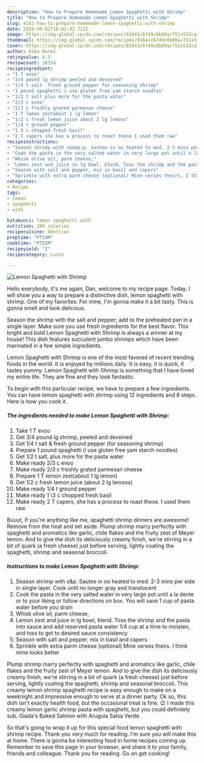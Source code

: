 ```yaml
---
description: "How to Prepare Homemade Lemon Spaghetti with Shrimp"
title: "How to Prepare Homemade Lemon Spaghetti with Shrimp"
slug: 4141-how-to-prepare-homemade-lemon-spaghetti-with-shrimp
date: 2020-09-02T18:02:42.722Z
image: https://img-global.cpcdn.com/recipes/81641c6749c0b80a/751x532cq70/lemon-spaghetti-with-shrimp-recipe-main-photo.jpg
thumbnail: https://img-global.cpcdn.com/recipes/81641c6749c0b80a/751x532cq70/lemon-spaghetti-with-shrimp-recipe-main-photo.jpg
cover: https://img-global.cpcdn.com/recipes/81641c6749c0b80a/751x532cq70/lemon-spaghetti-with-shrimp-recipe-main-photo.jpg
author: Alma Nunez
ratingvalue: 4.5
reviewcount: 36354
recipeingredient:
- "1 T evoo"
- "3/4 pound lg shrimp peeled and deveined"
- "1/4 t salt  fresh ground pepper for seasoning shrimp"
- "1 pound spaghetti i use gluten free yam starch noodles"
- "1/2 t salt plus more for the pasta water"
- "2/3 c evoo"
- "2/3 c freshly grated parmesan cheese"
- "1 T lemon zestabout 1 lg lemon"
- "1/2 c fresh lemon juice about 2 lg lemons"
- "1/4 t ground pepper"
- "1 3 c chopped fresh basil"
- "2 T capers she has a process to roast these I used them raw"
recipeinstructions:
- "Season shrimp with s&amp;p. Sautee in oo heated to med. 2-3 mins per side in single layer. Cook until no longer gray and translucent"
- "Cook the pasta in the very salted water in very large pot until a la dente or to your liking or follow directions on box. You will save 1 cup of pasta water before you drain"
- "Whisk olive oil, parm cheese,"
- "Lemon zest and juice in lg bowl, blend. Toss the shrimp and the pasta into sauce and add reserved pasta water 1/4 cup at a time to moisten, and toss to get to desired sauce consistency"
- "Season with salt and pepper, mix in basil and capers"
- "Sprinkle with extra parm cheese (optional) Mine verses theirs. I think mine looks better"
categories:
- Recipe
tags:
- lemon
- spaghetti
- with

katakunci: lemon spaghetti with 
nutrition: 209 calories
recipecuisine: American
preptime: "PT14M"
cooktime: "PT52M"
recipeyield: "2"
recipecategory: Lunch

---
```



![Lemon Spaghetti with Shrimp](https://img-global.cpcdn.com/recipes/81641c6749c0b80a/751x532cq70/lemon-spaghetti-with-shrimp-recipe-main-photo.jpg)

Hello everybody, it's me again, Dan, welcome to my recipe page. Today, I will show you a way to prepare a distinctive dish, lemon spaghetti with shrimp. One of my favorites. For mine, I'm gonna make it a bit tasty. This is gonna smell and look delicious.

Season the shrimp with the salt and pepper; add to the preheated pan in a single layer. Make sure you use fresh ingredients for the best flavor. This bright and bold Lemon Spaghetti with Shrimp is always a winner at my house! This dish features succulent jumbo shrimps which have been marinated in a few simple ingredients.

Lemon Spaghetti with Shrimp is one of the most favored of recent trending foods in the world. It is enjoyed by millions daily. It is easy, it is quick, it tastes yummy. Lemon Spaghetti with Shrimp is something that I have loved my entire life. They are fine and they look fantastic.


To begin with this particular recipe, we have to prepare a few ingredients. You can have lemon spaghetti with shrimp using 12 ingredients and 6 steps. Here is how you cook it.

<!--inarticleads1-->

##### The ingredients needed to make Lemon Spaghetti with Shrimp:

1. Take 1 T evoo
1. Get 3/4 pound lg shrimp, peeled and deveined
1. Get 1/4 t salt &amp; fresh ground pepper (for seasoning shrimp)
1. Prepare 1 pound spaghetti (i use gluten free yam starch noodles)
1. Get 1/2 t salt, plus more for the pasta water
1. Make ready 2/3 c evoo
1. Make ready 2/3 c freshly grated parmesan cheese
1. Prepare 1 T lemon zest(about 1 lg lemon)
1. Get 1/2 c fresh lemon juice (about 2 lg lemons)
1. Make ready 1/4 t ground pepper
1. Make ready 1 \3 c chopped fresh basil
1. Make ready 2 T capers, she has a process to roast these. I used them raw


Buuut, if you&#39;re anything like me, spaghetti shrimp dinners are awesome! Remove from the heat and set aside. Plump shrimp marry perfectly with spaghetti and aromatics like garlic, chile flakes and the fruity zest of Meyer lemon. And to give the dish its deliciously creamy finish, we&#39;re stirring in a bit of quark (a fresh cheese) just before serving, lightly coating the spaghetti, shrimp and seasonal broccoli. 

<!--inarticleads2-->

##### Instructions to make Lemon Spaghetti with Shrimp:

1. Season shrimp with s&amp;p. Sautee in oo heated to med. 2-3 mins per side in single layer. Cook until no longer gray and translucent
1. Cook the pasta in the very salted water in very large pot until a la dente or to your liking or follow directions on box. You will save 1 cup of pasta water before you drain
1. Whisk olive oil, parm cheese,
1. Lemon zest and juice in lg bowl, blend. Toss the shrimp and the pasta into sauce and add reserved pasta water 1/4 cup at a time to moisten, and toss to get to desired sauce consistency
1. Season with salt and pepper, mix in basil and capers
1. Sprinkle with extra parm cheese (optional) Mine verses theirs. I think mine looks better


Plump shrimp marry perfectly with spaghetti and aromatics like garlic, chile flakes and the fruity zest of Meyer lemon. And to give the dish its deliciously creamy finish, we&#39;re stirring in a bit of quark (a fresh cheese) just before serving, lightly coating the spaghetti, shrimp and seasonal broccoli. This creamy lemon shrimp spaghetti recipe is easy enough to make on a weeknight and impressive enough to serve at a dinner party. Ok so, this dish isn&#39;t exactly health food, but the occasional treat is fine. 😉 I made this creamy lemon garlic shrimp pasta with spaghetti, but you could definitely sub. Giada&#39;s Baked Salmon with Arugula Salsa Verde. 

So that's going to wrap it up for this special food lemon spaghetti with shrimp recipe. Thank you very much for reading. I'm sure you will make this at home. There is gonna be interesting food in home recipes coming up. Remember to save this page in your browser, and share it to your family, friends and colleague. Thank you for reading. Go on get cooking!
